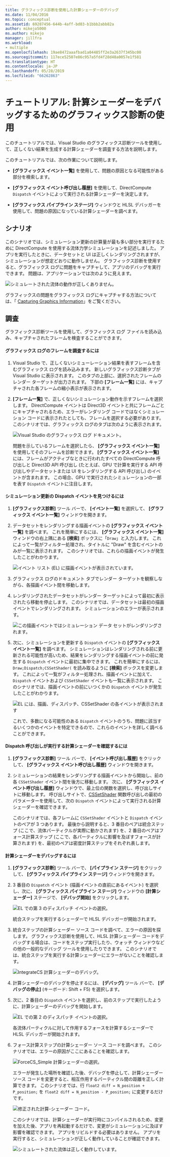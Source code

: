 ```yaml
---
title: グラフィックス診断を使用した計算シェーダーのデバッグ
ms.date: 11/04/2016
ms.topic: conceptual
ms.assetid: 69287456-644b-4aff-bd03-b1bbb2abb82a
author: mikejo5000
ms.author: mikejo
manager: jillfra
ms.workload:
- multiple
ms.openlocfilehash: 19ae8472aaafbad1a04485ff2e3a2637f345bc00
ms.sourcegitcommit: 117ece52507e86c957a5fd4f28d48a0057e1f581
ms.translationtype: HT
ms.contentlocale: ja-JP
ms.lasthandoff: 05/28/2019
ms.locfileid: "66262863"
---
```

# <a name="walkthrough-using-graphics-diagnostics-to-debug-a-compute-shader"></a>チュートリアル: 計算シェーダーをデバッグするためのグラフィックス診断の使用
このチュートリアルでは、Visual Studio のグラフィックス診断ツールを使用して、正しくない結果を生成する計算シェーダーを調査する方法を説明します。

 このチュートリアルでは、次の作業について説明します。

- **[グラフィックス イベント一覧]** を使用して、問題の原因となる可能性がある部分を検索します。

- **[グラフィックス イベント呼び出し履歴]** を使用して、DirectCompute `Dispatch` イベントによって実行される計算シェーダーを決定します。

- **[グラフィックス パイプライン ステージ]** ウィンドウと HLSL デバッガーを使用して、問題の原因になっている計算シェーダーを調べます。

## <a name="scenario"></a>シナリオ
 このシナリオでは、シミュレーション更新の計算量が最も多い部分を実行するために DirectCompute を使用する流体力学シミュレーションを記述しました。 アプリを実行したときに、データセットと UI は正しくレンダリングされますが、シミュレーションが想定どおりに動作しません。 グラフィックス診断を使用すると、グラフィックス ログに問題をキャプチャして、アプリのデバッグを実行できます。 問題は、アプリケーションでは次のように見えます。

 ![シミュレートされた流体の動作が正しくありません。](media/gfx_diag_demo_compute_shader_fluid_problem.png "gfx_diag_demo_compute_shader_fluid_problem")

 グラフィックスの問題をグラフィックス ログにキャプチャする方法については、「 [Capturing Graphics Information](capturing-graphics-information.md)」をご覧ください。

## <a name="investigation"></a>調査
 グラフィックス診断ツールを使用して、グラフィックス ログ ファイルを読み込み、キャプチャされたフレームを検査することができます。

#### <a name="to-examine-a-frame-in-a-graphics-log"></a>グラフィックス ログのフレームを調査するには

1. Visual Studio で、正しくないシミューレーション結果を表すフレームを含むグラフィックス ログを読み込みます。 新しいグラフィックス診断タブが Visual Studio に表示されます。 このタブの上部に、選択されたフレームのレンダー ターゲットが出力されます。 下部の **[フレーム一覧]** には、キャプチャされた各フレームの縮小表示が表示されます。

2. **[フレーム一覧]** で、正しくないシミュレーション動作を示すフレームを選択します。 DirectCompute イベントは Direct3D イベントと共にフレームごとにキャプチャされるため、エラーがレンダリング コードではなくシミュレーション コードに表示されたとしても、フレームを選択する必要があります。 このシナリオでは、グラフィックス ログのタブは次のように表示されます。

    ![Visual Studio のグラフィックス ログ ドキュメント。](media/gfx_diag_demo_compute_shader_fluid_step_1.png "gfx_diag_demo_compute_shader_fluid_step_1")

   問題を示しているフレームを選択したら、 **[グラフィックス イベント一覧]** を使用してそのフレームを診断できます。 **[グラフィックス イベント一覧]** には、フレームがアクティブなときに行われたすべての DirectCompute 呼び出しと Direct3D API 呼び出し (たとえば、GPU で計算を実行する API 呼び出しやデータセットまたは UI をレンダリングする API 呼び出し) のイベントが含まれます。 この場合、GPU で実行されたシミュレーションの一部を表す `Dispatch` イベントに注目します。

#### <a name="to-find-the-dispatch-event-for-the-simulation-update"></a>シミュレーション更新の Dispatch イベントを見つけるには

1. **[グラフィックス診断]** ツール バーで、 **[イベント一覧]** を選択して、 **[グラフィックス イベント一覧]** ウィンドウを開きます。

2. データセットをレンダリングする描画イベントの **[グラフィックス イベント一覧]** を調べます。 これを簡単にするには、 **[グラフィックス イベント一覧]** ウィンドウの右上隅にある **[検索]** ボックスに「`Draw`」と入力します。 これによって一覧がフィルター処理され、タイトルに "Draw" を含むイベントのみが一覧に表示されます。 このシナリオでは、これらの描画イベントが発生したことがわかります。

    ![イベント リスト &#40;EL&#41; に描画イベントが表示されています。](media/gfx_diag_demo_compute_shader_fluid_step_2.png "gfx_diag_demo_compute_shader_fluid_step_2")

3. グラフィックス ログのドキュメント タブでレンダー ターゲットを観察しながら、各描画イベント間を移動します。

4. レンダリングされたデータセットがレンダー ターゲットによって最初に表示されたら移動を停止します。 このシナリオでは、データセットは最初の描画イベントでレンダリングされます。 シミュレーションのエラーが表示されます。

    ![この描画イベントではシミュレーション データ セットがレンダリングされます。](media/gfx_diag_demo_compute_shader_fluid_step_3.png "gfx_diag_demo_compute_shader_fluid_step_3")

5. 次に、シミュレーションを更新する `Dispatch` イベントの **[グラフィックス イベント一覧]** を調べます。 シミュレーションはレンダリングされる前に更新される可能性が高いため、結果をレンダリングする描画イベントの前に発生する `Dispatch` イベントに最初に集中できます。 これを簡単にするには、`Draw;Dispatch;CSSetShader(` を読み取るように **[検索]** ボックスを変更します。 これによって一覧がフィルター処理され、描画イベントに加えて、`Dispatch` イベントおよび `CSSetShader` イベントも一覧に表示されます。 このシナリオでは、描画イベントの前にいつくかの `Dispatch` イベントが発生したことがわかります。

    ![EL には、描画、ディスパッチ、CSSetShader の各イベントが表示されます](media/gfx_diag_demo_compute_shader_fluid_step_4.png "gfx_diag_demo_compute_shader_fluid_step_4")

   これで、多数になる可能性のある `Dispatch` イベントのうち、問題に該当するいくつかのイベントを特定できるので、これらのイベントを詳しく調べることができます。

#### <a name="to-determine-which-compute-shader-a-dispatch-call-executes"></a>Dispatch 呼び出しが実行する計算シェーダーを確認するには

1. **[グラフィックス診断]** ツール バーで、 **[イベント呼び出し履歴]** をクリックして、 **[グラフィックス イベント呼び出し履歴]** ウィンドウを開きます。

2. シミュレーションの結果をレンダリングする描画イベントから開始し、前の各 `CSSetShader` イベント間を後方に移動します。 次に、 **[グラフィックス イベント呼び出し履歴]** ウィンドウで、最上位の関数を選択し、呼び出しサイトに移動します。 呼び出しサイトで、[CSSetShader](/windows/desktop/api/d3d11/nf-d3d11-id3d11devicecontext-cssetshader) 関数呼び出しの最初のパラメーターを使用して、次の `Dispatch` イベントによって実行される計算シェーダーを確認できます。

   このシナリオでは、各フレームに `CSSetShader` イベントと `Dispatch` イベントのペアが 3 つあります。 最後から説明すると、3 番目のペアは統合ステップ (ここで、流体パーティクルが実際に動かされます) を、2 番目のペアはフォース計算ステップ (ここで、各パーティクルに影響を及ぼすフォースが計算されます) を、最初のペアは密度計算ステップをそれぞれ表します。

#### <a name="to-debug-the-compute-shader"></a>計算シェーダーをデバッグするには

1. **[グラフィックス診断]** ツール バーで、 **[パイプライン ステージ]** をクリックして、 **[グラフィックス パイプライン ステージ]** ウィンドウを開きます。

2. 3 番目の `Dispatch` イベント (描画イベントの直前にあるイベント) を選択し、次に、 **[グラフィックス パイプライン ステージ]** ウィンドウの **[計算シェーダー]** ステージで、 **[デバッグ開始]** をクリックします。

    ![EL での第 3 のディスパッチ イベントの選択。](media/gfx_diag_demo_compute_shader_fluid_step_6.png "gfx_diag_demo_compute_shader_fluid_step_6")

    統合ステップを実行するシェーダーで HLSL デバッガーが開始されます。

3. 統合ステップの計算シェーダー ソース コードを調べて、エラーの原因を探します。 グラフィックス診断を使用して、HLSL 計算シェーダー コードをデバッグする場合は、コードをステップ実行したり、ウォッチ ウィンドウなどの他の一般的なデバッグ ツールを使用したりできます。 このシナリオでは、統合ステップを実行する計算シェーダーにエラーがないことを確認します。

    ![IntegrateCS 計算シェーダーのデバッグ。](media/gfx_diag_demo_compute_shader_fluid_step_7.png "gfx_diag_demo_compute_shader_fluid_step_7")

4. 計算シェーダーのデバッグを停止するには、 **[デバッグ]** ツール バーで、 **[デバッグの停止]** (キーボード: Shift + F5) を選択します。

5. 次に、2 番目の `Dispatch` イベントを選択し、前のステップで実行したように、計算シェーダーのデバッグを開始します。

    ![EL での第 2 のディスパッチ イベントの選択。](media/gfx_diag_demo_compute_shader_fluid_step_8.png "gfx_diag_demo_compute_shader_fluid_step_8")

    各流体パーティクルに対して作用するフォースを計算するシェーダーで HLSL デバッガーが開始されます。

6. フォース計算ステップの計算シェーダー ソース コードを調べます。 このシナリオでは、エラーの原因がここにあることを確認します。

    ![ForceCS&#95;Simple 計算シェーダーの選択。](media/gfx_diag_demo_compute_shader_fluid_step_9.png "gfx_diag_demo_compute_shader_fluid_step_9")

   エラーが発生した場所を確認した後、デバッグを停止して、計算シェーダー ソース コードを変更すると、相互作用するパーティクル間の距離を正しく計算できます。 このシナリオでは、行 `float2 diff = N_position + P_position;` を `float2 diff = N_position - P_position;` に変更するだけです。

   ![修正された計算&#45;シェーダー コード。](media/gfx_diag_demo_compute_shader_fluid_step_10.png "gfx_diag_demo_compute_shader_fluid_step_10")

   このシナリオでは、計算シェーダーが実行時にコンパイルされるため、変更を加えた後、アプリを再起動するだけで、変更がシミュレーションに及ぼす影響を確認できます。 アプリをリビルドする必要はありません。 アプリを実行すると、シミュレーションが正しく動作していることが確認できます。

   ![シミュレートされた流体は正しく動作しています。](media/gfx_diag_demo_compute_shader_fluid_resolution.png "gfx_diag_demo_compute_shader_fluid_resolution")